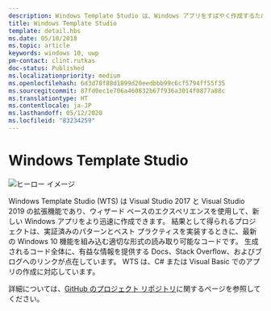 ```yaml
---
description: Windows Template Studio は、Windows アプリをすばやく作成するための Visual Studio の拡張機能です。
title: Windows Template Studio
template: detail.hbs
ms.date: 05/10/2018
ms.topic: article
keywords: windows 10, uwp
pm-contact: clint.rutkas
doc-status: Published
ms.localizationpriority: medium
ms.openlocfilehash: 6d3d78f88d1899d20eedbbb99c6cf5794ff55f35
ms.sourcegitcommit: 87fd0ec1e706a460832b67f936a3014f0877a88c
ms.translationtype: HT
ms.contentlocale: ja-JP
ms.lasthandoff: 05/12/2020
ms.locfileid: "83234259"
---
```

# <a name="windows-template-studio"></a>Windows Template Studio

![ヒーロー イメージ](images/wts1.png)

Windows Template Studio (WTS) は Visual Studio 2017 と Visual Studio 2019 の拡張機能であり、ウィザード ベースのエクスペリエンスを使用して、新しい Windows アプリをより迅速に作成できます。 結果として得られるプロジェクトは、実証済みのパターンとベスト プラクティスを実装するときに、最新の Windows 10 機能を組み込む適切な形式の読み取り可能なコードです。 生成されるコード全体に、有益な情報を提供する Docs、Stack Overflow、およびブログへのリンクが点在しています。 WTS は、C# または Visual Basic でのアプリの作成に対応しています。

詳細については、[GitHub のプロジェクト リポジトリ](https://github.com/microsoft/windowsTemplateStudio)に関するページを参照してください。

